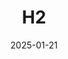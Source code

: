 ---  
layout: startup_page  
title: "H2"  
id: "h2aec.com"  
permalink: "/h2h2aec.com01212025/"  
website: "https://www.h2aec.com/"  
funding_round: ""  
funding_amount: "$16M"  
investors: "STIC Investments, KRUN Ventures, Lighthouse Combined Investment"  
about: "H2, Inc. is a vanadium flow battery (VFB) developer and manufacturer. They produce long-duration energy storage solutions to enhance grid resilience and support renewable energy adoption. Their flagship products include the EnerFLOW™ 500 and 600 series VFBs."  
markets: "Energy Storage, Renewable Energy, Renewable Energy Semiconductor Manufacturing"  
hq: "Daejeon, Yusung-gu, South Korea"  
founded_year: "2010"  
linkedin: "https://www.linkedin.com/company/h2-inc/"  
twitter: ""  
instagram: ""  
facebook: ""  
crunchbase: "https://www.crunchbase.com/organization/ignis-h2-energy-inc"  
pitchbook: ""  

date_display: "21-Jan-2025"  
date: "2025-01-21"

# SEO Optimization  
meta_title: "H2 -  Funding ($16M)"  
meta_description: "H2, H2, Inc. is a vanadium flow battery (VFB) developer and manufacturer. They produce long-duration energy storage solutions to enhance grid resilience a..."  
meta_keywords: "H2, Energy Storage, Renewable Energy, Renewable Energy Semiconductor Manufacturing,  funding"  
canonical_url: "https://startup.projectstartups.com/h2h2aec.com01212025/"  
---